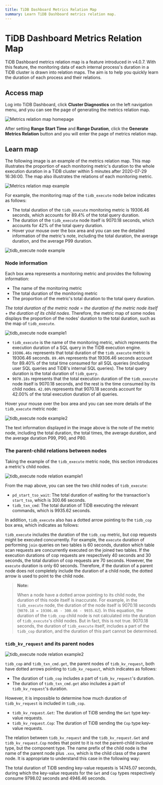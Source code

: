 ```yaml
---
title: TiDB Dashboard Metrics Relation Map
summary: Learn TiDB Dashboard metrics relation map.
---
```


# TiDB Dashboard Metrics Relation Map

TiDB Dashboard metrics relation map is a feature introduced in v4.0.7. With this feature, the monitoring data of each internal process's duration in a TiDB cluster is drawn into relation maps. The aim is to help you quickly learn the duration of each process and their relations.

## Access map

Log into TiDB Dashboard, click **Cluster Diagnostics** on the left navigation menu, and you can see the page of generating the metrics relation map.

![Metrics relation map homepage](/media/dashboard/dashboard-metrics-relation-home.png)

After setting **Range Start Time** and **Range Duration**, click the **Generate Metrics Relation** button and you will enter the page of metrics relation map.

## Learn map

The following image is an example of the metrics relation map. This map illustrates the proportion of each monitoring metric's duration to the whole execution duration in a TiDB cluster within 5 minutes after 2020-07-29 16:36:00. The map also illustrates the relations of each monitoring metric.

![Metrics relation map example](/media/dashboard/dashboard-metrics-relation-example.png)

For example, the monitoring map of the `tidb_execute` node below indicates as follows:

+ The total duration of the `tidb_execute` monitoring metric is 19306.46 seconds, which accounts for 89.4% of the total query duration.
+ The duration of the `tidb_execute` node itself is 9070.18 seconds, which accounts for 42% of the total query duration.
+ Hover your mouse over the box area and you can see the detailed information of the metric's note, including the total duration, the average duration, and the average P99 duration.

![tidb_execute node example](/media/dashboard/dashboard-metrics-relation-node-example.png)

### Node information

Each box area represents a monitoring metric and provides the following information:

* The name of the monitoring metric
* The total duration of the monitoring metric
* The proportion of the metric's total duration to the total query duration.

*The total duration of the metric node* = *the duration of the metric node itself* + *the duration of its child nodes*. Therefore, the metric map of some nodes displays the proportion of the nodes' duration to the total duration, such as the map of `tidb_execute`.

![tidb_execute node example1](/media/dashboard/dashboard-metrics-relation-node-example1.png)

* `tidb_execute` is the name of the monitoring metric, which represents the execution duration of a SQL query in the TiDB execution engine.
* `19306.46s` represents that total duration of the `tidb_execute` metric is 19306.46 seconds. `89.40%` represents that 19306.46 seconds account for 89.40% of the total time consumed for all SQL queries (including user SQL queries and TiDB's internal SQL queries). The total query duration is the total duration of `tidb_query`.
* `9070.18s` represents that the total execution duration of the `tidb_execute` node itself is 9070.18 seconds, and the rest is the time consumed by its child nodes. `42.00%` represents that 9070.18 seconds account for 42.00% of the total execution duration of all queries.

Hover your mouse over the box area and you can see more details of the `tidb_execute` metric node:

![tidb_execute node example2](/media/dashboard/dashboard-metrics-relation-node-example2.png)

The text information displayed in the image above is the note of the metric node, including the total duration, the total times, the average duration, and the average duration P99, P90, and P80.

### The parent-child relations between nodes

Taking the example of the `tidb_execute` metric node, this section introduces a metric's child nodes.

![tidb_execute node relation example1](/media/dashboard/dashboard-metrics-relation-relation-example1.png)

From the map above, you can see the two child nodes of `tidb_execute`:

* `pd_start_tso_wait`: The total duration of waiting for the transaction's `start_tso`, which is 300.66 seconds.
* `tidb_txn_cmd`: The total duration of TiDB executing the relevant commands, which is 9935.62 seconds.

In addition, `tidb_execute` also has a dotted arrow pointing to the `tidb_cop` box area, which indicates as follows:

`tidb_execute` includes the duration of the `tidb_cop` metric, but cop requests might be executed concurrently. For example, the `execute` duration of performing `join` queries on two tables is 60 seconds, duration which table scan requests are concurrently executed on the joined two tables. If the execution durations of cop requests are respectively 40 seconds and 30 seconds, the total duration of cop requests are 70 seconds. However, the `execute` duration is only 60 seconds. Therefore, if the duration of a parent node does not completely include the duration of a child node, the dotted arrow is used to point to the child node.

> **Note:**
>
> When a node have a dotted arrow pointing to its child node, the duration of this node itself is inaccurate. For example, in the `tidb_execute` node, the duration of the node itself is 9070.18 seconds (`9070.18 = 19306.46 - 300.66 - 9935.62`). In this equation, the duration of the `tidb_cop` child node is not calculated into the duration of `tidb_execute`'s child nodes. But in fact, this is not true. 9070.18 seconds, the duration of `tidb_execute` itself, includes a part of the `tidb_cop` duration, and the duration of this part cannot be determined.

### `tidb_kv_request` and its parent nodes

![tidb_execute node relation example2](/media/dashboard/dashboard-metrics-relation-relation-example2.png)

`tidb_cop` and `tidb_txn_cmd.get`, the parent nodes of `tidb_kv_request`, both have dotted arrows pointing to `tidb_kv_request`, which indicates as follows:

* The duration of `tidb_cop` includes a part of `tidb_kv_request`'s duration.
* The duration of `tidb_txn_cmd.get` also includes a part of `tidb_kv_request`'s duration.

However, it is impossible to determine how much duration of `tidb_kv_request` is included in `tidb_cop`.

* `tidb_kv_request.Get`: The duration of TiDB sending the `Get` type key-value requests.
* `tidb_kv_request.Cop`: The duration of TiDB sending the `Cop` type key-value requests.

The relation between `tidb_kv_request` and the `tidb_kv_request.Get` and `tidb_kv_request.Cop` nodes that point to it is not the parent-child inclusive type, but the component type. The name prefix of the child node is the name of the parent node plus `.xxx`, which is the child class of the parent node. It is appropriate to understand this case in the following way:

The total duration of TiDB sending key-value requests is 14745.07 seconds, during which the key-value requests for the `Get` and `Cop` types respectively consume 9798.02 seconds and 4946.46 seconds.
